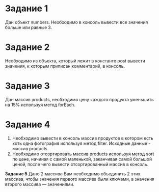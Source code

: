 # Задание 1
Дан объект numbers. Необходимо в консоль вывести все значения больше или равные 3.

# Задание 2
Необходимо из объекта, который лежит в константе post вывести значения, к которым приписан комментарий, в консоль.

# Задание 3
Дан массив products, необходимо цену каждого продукта уменьшить на 15% используя метод forEach.


# Задание 4
1. Необходимо вывести в консоль массив продуктов в котором есть хоть одна фотография используя метод filter. Исходные данные - массив products.
2. Необходимо отсортировать массив products используя метод sort по цене, начиная с самой маленькой, заканчивая самой большой ценой, после чего вывести отсортированный массив в консоль.

**Задание 5**
Дано 2 массива 
Вам необходимо объединить 2 этих массива, чтобы значения первого массива были ключами, а значения второго массива — значениями.